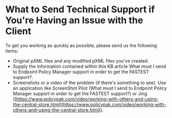 # What to Send Technical Support if You're Having an Issue with the Client

To get you working as quickly as possible, please send us the following items:

- Original pXML files and any modified pXML files you've created.
- Supply the information contained within this KB article What must I send to Endpoint Policy
  Manager support in order to get the FASTEST support?.
- Screenshots or a video of the problem (if there's something to see). Use an application like
  ScreenShot Pilot (What must I send to Endpoint Policy Manager support in order to get the FASTEST
  support?) or Jing
  ([https://www.policypak.com/video/working-with-others-and-using-the-central-store.html](https://www.policypak.com/video/working-with-others-and-using-the-central-store.html)).
